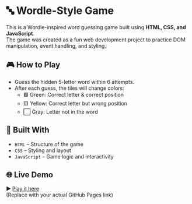 # 🔤 Wordle-Style Game

This is a Wordle-inspired word guessing game built using **HTML, CSS, and JavaScript**.  
The game was created as a fun web development project to practice DOM manipulation, event handling, and styling.

## 🎮 How to Play

- Guess the hidden 5-letter word within 6 attempts.
- After each guess, the tiles will change colors:
  - 🟩 Green: Correct letter & correct position
  - 🟨 Yellow: Correct letter but wrong position
  - ⬜ Gray: Letter not in the word

## 🧰 Built With

- `HTML` – Structure of the game
- `CSS` – Styling and layout
- `JavaScript` – Game logic and interactivity

## 🌐 Live Demo

▶️ [Play it here](https://your-username.github.io/WordleGame/)  
(Replace with your actual GitHub Pages link)
